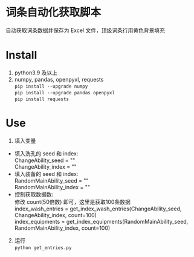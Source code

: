 # 词条自动化获取脚本  
自动获取词条数据并保存为 Excel 文件，顶级词条行用黄色背景填充
# Install
1. python3.9 及以上
2. numpy, pandas, openpyxl, requests  
`pip install --upgrade numpy`  
`pip install --upgrade pandas openpyxl`  
`pip install requests`

# Use
1. 填入变量
* 填入洗孔的 seed 和 index:  
ChangeAbility_seed = ""  
ChangeAbility_index = ""  
* 填入装备的 seed 和 index:  
RandomMainAbility_seed = ""  
RandomMainAbility_index = ""
* 控制获取数据数:  
修改 count(50倍数) 即可，这里是获取100条数据  
index_wash_entries = get_index_wash_entries(ChangeAbility_seed, ChangeAbility_index, count=100)  
index_equipments = get_index_equipments(RandomMainAbility_seed, RandomMainAbility_index, count=100)  
2. 运行  
`python get_entries.py`
